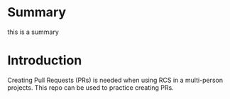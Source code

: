 # Summary
this is a summary

# Introduction
Creating Pull Requests (PRs) is needed when using RCS in a multi-person projects.
This repo can be used to practice creating PRs.

